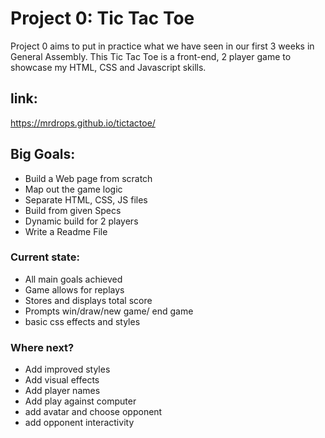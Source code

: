 

# Project 0: Tic Tac Toe
Project 0 aims to put in practice what we have seen in our first 3 weeks in General Assembly.
This Tic Tac Toe is a front-end, 2 player game to showcase my HTML, CSS and Javascript skills.

## link:
https://mrdrops.github.io/tictactoe/

## Big Goals:
- Build a Web page from scratch
- Map out the game logic
- Separate HTML, CSS, JS files
- Build from given Specs
- Dynamic build for 2 players
- Write a Readme File

### Current state:
- All main goals achieved
- Game allows for replays
- Stores and displays total score
- Prompts win/draw/new game/ end game
- basic css effects and styles

### Where next?
- Add improved styles
- Add visual effects
- Add player names
- Add play against computer
- add avatar and choose opponent
- add opponent interactivity